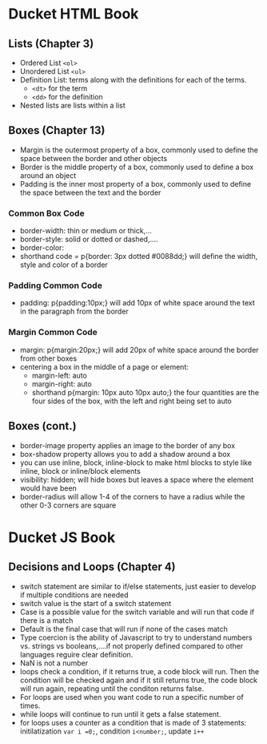 # Ducket HTML Book

## Lists (Chapter 3)
 - Ordered List ``<ol>``
 - Unordered List ``<ul>``
 - Definition List: terms along with the definitions for each of the terms.
    - ``<dt>`` for the term
    - ``<dd>`` for the definition
 - Nested lists are lists within a list

## Boxes (Chapter 13)
 - Margin is the outermost property of a box, commonly used to define the space between the border and other objects
 - Border is the middle property of a box, commonly used to define a box around an object
 - Padding is the inner most property of a box, commonly used to define the space between the text and the border
### Common Box Code
 - border-width: thin or medium or thick,...
 - border-style: solid or dotted or dashed,....
 - border-color:
 - shorthand code = p{border: 3px dotted #0088dd;} will define the width, style and color of a border
 ### Padding Common Code
 - padding: p{padding:10px;} will add 10px of white space around the text in the paragraph from the border
 ### Margin Common Code
 - margin: p{margin:20px;} will add 20px of white space around the border from other boxes
 - centering a box in the middle of a page or element:
   - margin-left: auto
   - margin-right: auto
   - shorthand p{margin: 10px auto 10px auto;} the four quantities are the four sides of the box, with the left and right being set to auto

 ## Boxes (cont.) 
 - border-image property applies an image to the border of any box
 - box-shadow property allows you to add a shadow around a box
 - you can use inline, block, inline-block to make html blocks to style like inline, block or inline/block elements
 - visibility: hidden; will hide boxes but leaves a space where the element would have been
 - border-radius will allow 1-4 of the corners to have a radius while the other 0-3 corners are square

# Ducket JS Book

## Decisions and Loops (Chapter 4)
 - switch statement are similar to if/else statements, just easier to develop if multiple conditions are needed
 - switch value is the start of a switch statement
 - Case is a possible value for the switch variable and will run that code if there is a match
 - Default is the final case that will run if none of the cases match
 - Type coercion is the ability of Javascript to try to understand numbers vs. strings vs booleans,....if not properly defined compared to other languages reguire clear definition.
 - NaN is not a number
 - loops check a condition, if it returns true, a code block will run. Then the condition will be checked again and if it still returns true, the code block will run again, repeating until the conditon returns false.
 - For loops are used when you want code to run a specific number of times.
 - while loops will continue to run until it gets a false statement.
 - for loops uses a counter as a condition that is made of 3 statements: initilatization ``var i =0;``, condition ``i<number;``, update ``i++``
